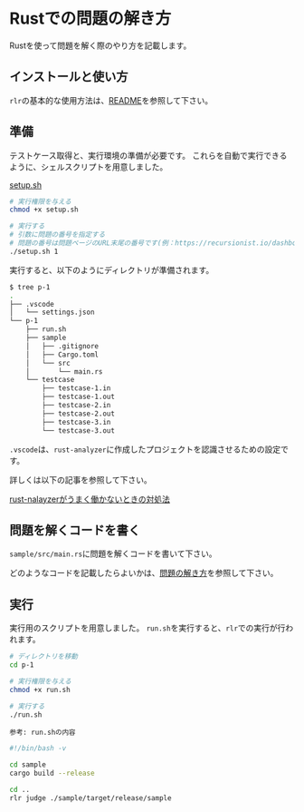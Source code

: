 # Rustでの問題の解き方

Rustを使って問題を解く際のやり方を記載します。

## インストールと使い方

`rlr`の基本的な使用方法は、[README](../../../README.md)を参照して下さい。

## 準備

テストケース取得と、実行環境の準備が必要です。
これらを自動で実行できるように、シェルスクリプトを用意しました。

[setup.sh](./setup.sh)

```sh
# 実行権限を与える
chmod +x setup.sh

# 実行する
# 引数に問題の番号を指定する
# 問題の番号は問題ページのURL末尾の番号です(例：https://recursionist.io/dashboard/problems/1 の 1)
./setup.sh 1
```

実行すると、以下のようにディレクトリが準備されます。

```sh
$ tree p-1
.
├── .vscode
│   └── settings.json
└── p-1
    ├── run.sh
    ├── sample
    │   ├── .gitignore
    │   ├── Cargo.toml
    │   └── src
    │       └── main.rs
    └── testcase
        ├── testcase-1.in
        ├── testcase-1.out
        ├── testcase-2.in
        ├── testcase-2.out
        ├── testcase-3.in
        └── testcase-3.out
```

`.vscode`は、`rust-analyzer`に作成したプロジェクトを認識させるための設定です。

詳しくは以下の記事を参照して下さい。

[rust-nalayzerがうまく働かないときの対処法](https://zenn.dev/kip2/articles/pinning-rust-analyzer-version)

## 問題を解くコードを書く

`sample/src/main.rs`に問題を解くコードを書いて下さい。

どのようなコードを記載したらよいかは、[問題の解き方](../../問題の解き方.md)を参照して下さい。

## 実行

実行用のスクリプトを用意しました。
`run.sh`を実行すると、`rlr`での実行が行われます。

```sh
# ディレクトリを移動
cd p-1

# 実行権限を与える
chmod +x run.sh

# 実行する
./run.sh
```

`参考: run.shの内容`
```sh
#!/bin/bash -v

cd sample
cargo build --release

cd ..
rlr judge ./sample/target/release/sample
```
